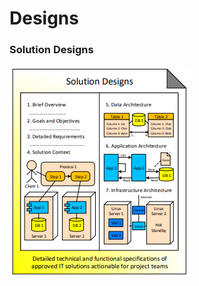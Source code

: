 # Designs



### Solution Designs

![Source: eaonapage.com](../.gitbook/assets/csvlod_designs_solution_designs.png)



